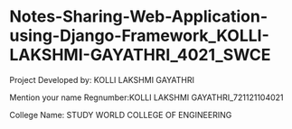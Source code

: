 # Notes-Sharing-Web-Application-using-Django-Framework_KOLLI-LAKSHMI-GAYATHRI_4021_SWCE



Project Developed by: KOLLI LAKSHMI GAYATHRI

Mention your name Regnumber:KOLLI LAKSHMI GAYATHRI_721121104021

College Name: STUDY WORLD COLLEGE OF ENGINEERING
